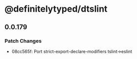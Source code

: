 # @definitelytyped/dtslint

## 0.0.179

### Patch Changes

- 08cc565f: Port strict-export-declare-modifiers tslint->eslint

